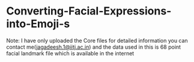 # Converting-Facial-Expressions-into-Emoji-s
Note: I have only uploaded the Core files for detailed information you can contact me(jagadeesh.1@iitj.ac.in)
and the data used in this is 68 point facial landmark file which is available in the internet
